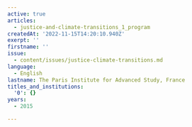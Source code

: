 ```yaml
---
active: true
articles:
  - justice-and-climate-transitions_1_program
createdAt: '2022-11-15T14:20:10.940Z'
exerpt: ''
firstname: ''
issue:
  - content/issues/justice-climate-transitions.md
language:
  - English
lastname: The Paris Institute for Advanced Study, France
titles_and_institutions:
  '0': {}
years:
  - 2015

---
```

